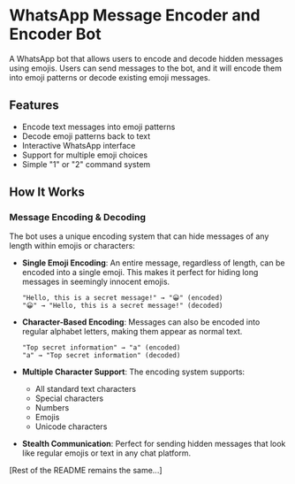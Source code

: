 # WhatsApp Message Encoder and Encoder Bot

A WhatsApp bot that allows users to encode and decode hidden messages using emojis. Users can send messages to the bot, and it will encode them into emoji patterns or decode existing emoji messages.

## Features

- Encode text messages into emoji patterns
- Decode emoji patterns back to text
- Interactive WhatsApp interface
- Support for multiple emoji choices
- Simple "1" or "2" command system

## How It Works

### Message Encoding & Decoding

The bot uses a unique encoding system that can hide messages of any length within emojis or characters:

- **Single Emoji Encoding**: An entire message, regardless of length, can be encoded into a single emoji. This makes it perfect for hiding long messages in seemingly innocent emojis.
  ```
  "Hello, this is a secret message!" → "😀" (encoded)
  "😀" → "Hello, this is a secret message!" (decoded)
  ```

- **Character-Based Encoding**: Messages can also be encoded into regular alphabet letters, making them appear as normal text.
  ```
  "Top secret information" → "a" (encoded)
  "a" → "Top secret information" (decoded)
  ```

- **Multiple Character Support**: The encoding system supports:
  - All standard text characters
  - Special characters
  - Numbers
  - Emojis
  - Unicode characters

- **Stealth Communication**: Perfect for sending hidden messages that look like regular emojis or text in any chat platform.

[Rest of the README remains the same...] 